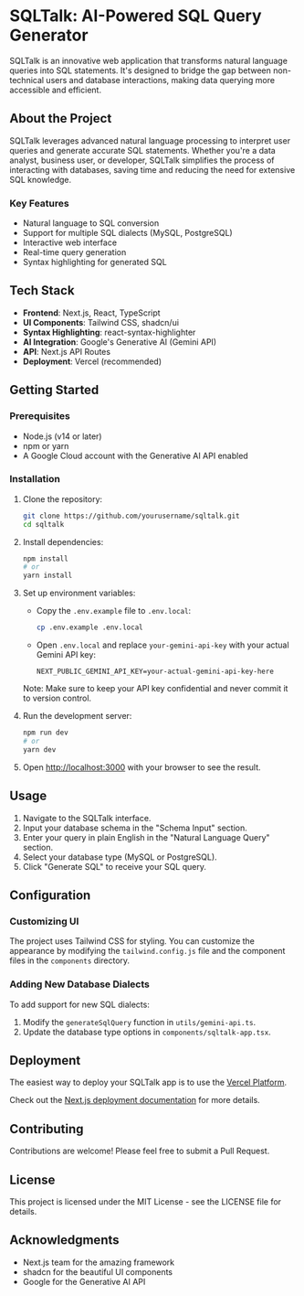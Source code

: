 # SQLTalk: AI-Powered SQL Query Generator

SQLTalk is an innovative web application that transforms natural language queries into SQL statements. It's designed to bridge the gap between non-technical users and database interactions, making data querying more accessible and efficient.

## About the Project

SQLTalk leverages advanced natural language processing to interpret user queries and generate accurate SQL statements. Whether you're a data analyst, business user, or developer, SQLTalk simplifies the process of interacting with databases, saving time and reducing the need for extensive SQL knowledge.

### Key Features

- Natural language to SQL conversion
- Support for multiple SQL dialects (MySQL, PostgreSQL)
- Interactive web interface
- Real-time query generation
- Syntax highlighting for generated SQL

## Tech Stack

- **Frontend**: Next.js, React, TypeScript
- **UI Components**: Tailwind CSS, shadcn/ui
- **Syntax Highlighting**: react-syntax-highlighter
- **AI Integration**: Google's Generative AI (Gemini API)
- **API**: Next.js API Routes
- **Deployment**: Vercel (recommended)

## Getting Started

### Prerequisites

- Node.js (v14 or later)
- npm or yarn
- A Google Cloud account with the Generative AI API enabled

### Installation

1. Clone the repository:
   ```bash
   git clone https://github.com/yourusername/sqltalk.git
   cd sqltalk
   ```

2. Install dependencies:
   ```bash
   npm install
   # or
   yarn install
   ```

3. Set up environment variables:
   - Copy the `.env.example` file to `.env.local`:
     ```bash
     cp .env.example .env.local
     ```
   - Open `.env.local` and replace `your-gemini-api-key` with your actual Gemini API key:
     ```
     NEXT_PUBLIC_GEMINI_API_KEY=your-actual-gemini-api-key-here
     ```
   
   Note: Make sure to keep your API key confidential and never commit it to version control.

4. Run the development server:
   ```bash
   npm run dev
   # or
   yarn dev
   ```

5. Open [http://localhost:3000](http://localhost:3000) with your browser to see the result.

## Usage

1. Navigate to the SQLTalk interface.
2. Input your database schema in the "Schema Input" section.
3. Enter your query in plain English in the "Natural Language Query" section.
4. Select your database type (MySQL or PostgreSQL).
5. Click "Generate SQL" to receive your SQL query.

## Configuration

### Customizing UI

The project uses Tailwind CSS for styling. You can customize the appearance by modifying the `tailwind.config.js` file and the component files in the `components` directory.

### Adding New Database Dialects

To add support for new SQL dialects:

1. Modify the `generateSqlQuery` function in `utils/gemini-api.ts`.
2. Update the database type options in `components/sqltalk-app.tsx`.

## Deployment

The easiest way to deploy your SQLTalk app is to use the [Vercel Platform](https://vercel.com/new?utm_medium=default-template&filter=next.js&utm_source=create-next-app&utm_campaign=create-next-app-readme).

Check out the [Next.js deployment documentation](https://nextjs.org/docs/app/building-your-application/deploying) for more details.

## Contributing

Contributions are welcome! Please feel free to submit a Pull Request.

## License

This project is licensed under the MIT License - see the LICENSE file for details.

## Acknowledgments

- Next.js team for the amazing framework
- shadcn for the beautiful UI components
- Google for the Generative AI API
